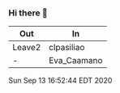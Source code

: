 ### Hi there 👋

| Out |  In |
| --- | --- |
|Leave2|clpasiliao|
|-|Eva_Caamano|
Sun Sep 13 16:52:44 EDT 2020
